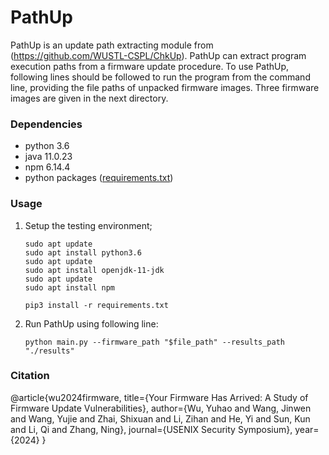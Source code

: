 # PathUp
PathUp is an update path extracting module from (https://github.com/WUSTL-CSPL/ChkUp). PathUp can extract program execution paths from a firmware update procedure. To use PathUp, following lines should be followed to run the program from the command line, providing the file paths of unpacked firmware images. Three firmware images are given in the next directory.

### Dependencies
- python 3.6
- java 11.0.23
- npm 6.14.4
- python packages ([requirements.txt](./requirements.txt))

### Usage
1. Setup the testing environment;
    ```
    sudo apt update
    sudo apt install python3.6
    sudo apt update
    sudo apt install openjdk-11-jdk
    sudo apt update
    sudo apt install npm

    pip3 install -r requirements.txt
    ```
3. Run PathUp using following line:
    ```
    python main.py --firmware_path "$file_path" --results_path "./results"
    ```


### Citation
@article{wu2024firmware,
  title={Your Firmware Has Arrived: A Study of Firmware Update Vulnerabilities},
  author={Wu, Yuhao and Wang, Jinwen and Wang, Yujie and Zhai, Shixuan and Li, Zihan and He, Yi and Sun, Kun and Li, Qi and Zhang, Ning},
  journal={USENIX Security Symposium},
  year={2024}
}
